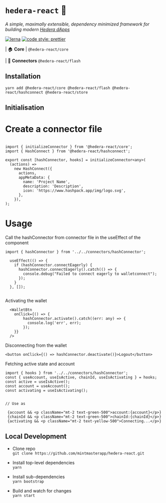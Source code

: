 # `hedera-react` 🧰

_A simple, maximally extensible, dependency minimized framework for building modern [Hedera dApps](https://www.hedera.com/)_

[![lerna](https://img.shields.io/badge/maintained%20with-lerna-cc00ff.svg)](https://lerna.js.org/)
[![code style: prettier](https://img.shields.io/badge/code_style-prettier-ff69b4.svg?style=flat-square)](https://github.com/prettier/prettier)

| 🏠 **Core**
| `@hedera-react/core`

| 🔌 **Connectors**
`@hedera-react/flash`

## Installation

```
yarn add @hedera-react/core @hedera-react/flash @hedera-react/hashconnect @hedera-react/store 

```

## Initialisation

# Create a connector file

```

import { initializeConnector } from '@hedera-react/core';
import { HashConnect } from '@hedera-react/hashconnect';

export const [hashConnector, hooks] = initializeConnector<any>(
  (actions) =>
    new HashConnect({
      actions,
      appMetaData: {
        name: 'Project Name',
        description: 'Description',
        icon: 'https://www.hashpack.app/img/logo.svg',
      },
    }),
);

```

# Usage

Call the hashConnector from connector file in the useEffect of the component

```
import { hashConnector } from '../../connectors/hashConnector';

  useEffect(() => {
    if (hashConnector.connectEagerly) {
      hashConnector.connectEagerly().catch(() => {
        console.debug("Failed to connect eagerly to walletconnect");
      });
    }
  }, []);
  

```

Activating the wallet

```
  <WalletBtn
    onClick={() => {
        hashConnector.activate().catch((err: any) => {
          console.log('err', err);
        });
    }}
  />

```

Disconnecting from the wallet

```
<button onClick={() => hashConnector.deactivate()}>Logout</button>
```

Fetching active state and account

```
import { hooks } from '../../connectors/hashConnector';
const { useAccount, useIsActive, chainId, useIsActivating } = hooks;
const active = useIsActive();
const account = useAccount();
const activating = useIsActivating();


// Use as

 {account && <p className="mt-2 text-green-500">account:{account}</p>}
 {chainId && <p className="mt-2 text-green-500">chainId:{chainId}</p>}
 {activating && <p className="mt-2 text-yellow-500">Connecting...</p>}

```



## Local Development

- Clone repo\
  `git clone https://github.com/mintmasterapp/hedera-react.git`

- Install top-level dependencies\
  `yarn`

- Install sub-dependencies\
  `yarn bootstrap`

- Build and watch for changes\
  `yarn start`
